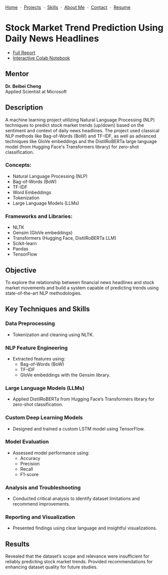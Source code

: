 [Home](https://github.com/saifullah-s/portfolio/blob/main/README.md) &nbsp;·&nbsp; [Projects](https://github.com/saifullah-s/portfolio/blob/main/projects.md) &nbsp;·&nbsp; [Skills](https://github.com/saifullah-s/portfolio/blob/main/skills.md) &nbsp;·&nbsp; [About Me](https://github.com/saifullah-s/portfolio/blob/main/about-me.md) &nbsp;·&nbsp; [Contact](https://github.com/saifullah-s/portfolio/blob/main/contact.md) &nbsp;·&nbsp; [Resume](https://github.com/saifullah-s/portfolio/blob/main/resume.md)  

# Stock Market Trend Prediction Using Daily News Headlines

- [Full Report](https://drive.google.com/file/d/1ZVjdSj-eas66aoXTC2nfnZLVbRHBB8jh/view?usp=drive_link)  
- [Interactive Colab Notebook](https://colab.research.google.com/drive/1csF-R6GsXo5oc8ChU33RyVfk_W8a4Kpo?usp=drive_link)  

## Mentor
**Dr. Beibei Cheng**  
Applied Scientist at Microsoft

## Description
A machine learning project utilizing Natural Language Processing (NLP) techniques to predict stock market trends (up/down) based on the sentiment and context of daily news headlines. The project used classical NLP methods like Bag-of-Words (BoW) and TF-IDF, as well as advanced techniques like GloVe embeddings and the DistilRoBERTa large language model (from Hugging Face's Transformers library) for zero-shot classification.

### Concepts:
- Natural Language Processing (NLP)
- Bag-of-Words (BoW)
- TF-IDF
- Word Embeddings
- Tokenization
- Large Language Models (LLMs)

### Frameworks and Libraries:
- NLTK
- Gensim (GloVe embeddings)
- Transformers (Hugging Face, DistilRoBERTa LLM)
- Scikit-learn
- Pandas
- TensorFlow

## Objective
To explore the relationship between financial news headlines and stock market movements and build a system capable of predicting trends using state-of-the-art NLP methodologies.

## Key Techniques and Skills

### Data Preprocessing
- Tokenization and cleaning using NLTK.

### NLP Feature Engineering
- Extracted features using:
  - Bag-of-Words (BoW)
  - TF-IDF
  - GloVe embeddings with the Gensim library.

### Large Language Models (LLMs)
- Applied DistilRoBERTa from Hugging Face’s Transformers library for zero-shot classification.

### Custom Deep Learning Models
- Designed and trained a custom LSTM model using TensorFlow.

### Model Evaluation
- Assessed model performance using:
  - Accuracy
  - Precision
  - Recall
  - F1-score

### Analysis and Troubleshooting
- Conducted critical analysis to identify dataset limitations and recommend improvements.

### Reporting and Visualization
- Presented findings using clear language and insightful visualizations.

## Results
Revealed that the dataset’s scope and relevance were insufficient for reliably predicting stock market trends. Provided recommendations for enhancing dataset quality for future studies.  
